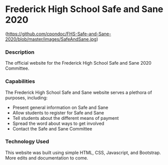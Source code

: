 # Frederick High School Safe and Sane 2020

(https://github.com/cpondoc/FHS-Safe-and-Sane-2020/blob/master/images/SafeAndSane.jpg)

### Description
The official website for the Frederick High School Safe and Sane 2020 Committee.

### Capabilities
The Frederick High School Safe and Sane website serves a plethora of purposes, including:
* Present general information on Safe and Sane
* Allow students to register for Safe and Sane
* Tell students about the different means of payment
* Spread the word about ways to get involved
* Contact the Safe and Sane Committee

### Technology Used
This website was built using simple HTML, CSS, Javascript, and Bootstrap. More edits and documentation to come.
